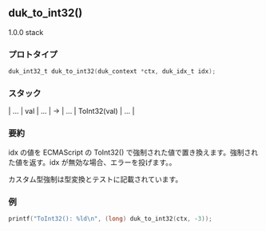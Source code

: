 ## duk_to_int32() 

1.0.0 stack

### プロトタイプ

```c
duk_int32_t duk_to_int32(duk_context *ctx, duk_idx_t idx);
```

### スタック

| ... | val | ... | -> | ... | ToInt32(val) | ... |

### 要約

idx の値を ECMAScript の ToInt32() で強制された値で置き換えます。強制された値を返す。idx が無効な場合、エラーを投げます。。

カスタム型強制は型変換とテストに記載されています。


### 例

```c
printf("ToInt32(): %ld\n", (long) duk_to_int32(ctx, -3));
```